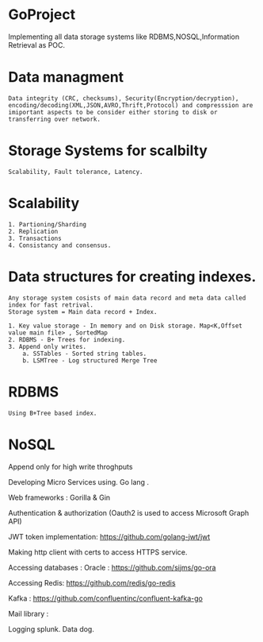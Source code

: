 # GoProject
Implementing all data storage systems like RDBMS,NOSQL,Information Retrieval as POC.

# Data managment
    Data integrity (CRC, checksums), Security(Encryption/decryption), encoding/decoding(XML,JSON,AVRO,Thrift,Protocol) and compresssion are imiportant aspects to be consider either storing to disk or transferring over network.
# Storage Systems for scalbilty
    Scalability, Fault tolerance, Latency.
# Scalability
    1. Partioning/Sharding 
    2. Replication
    3. Transactions
    4. Consistancy and consensus. 

# Data structures for creating indexes.

    Any storage system cosists of main data record and meta data called index for fast retrival.
    Storage system = Main data record + Index.

    1. Key value storage - In memory and on Disk storage. Map<K,Offset value main file> , SortedMap
    2. RDBMS - B+ Trees for indexing.
    3. Append only writes.
        a. SSTables - Sorted string tables.
        b. LSMTree - Log structured Merge Tree 

# RDBMS
    Using B+Tree based index.

# NoSQL 
  Append only for high write throghputs
 

 Developing Micro Services using. Go lang .

Web frameworks : Gorilla & Gin

Authentication & authorization
(Oauth2 is used to access Microsoft Graph API)

JWT token implementation:
https://github.com/golang-jwt/jwt

Making http client with certs to access HTTPS service.

 
Accessing databases : 
Oracle : https://github.com/sijms/go-ora


Accessing Redis:
https://github.com/redis/go-redis


Kafka :
https://github.com/confluentinc/confluent-kafka-go


Mail library : 


Logging 
splunk.
Data dog.
